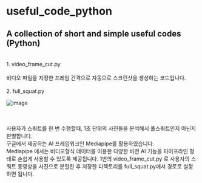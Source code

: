 # useful_code_python
A collection of short and simple useful codes (Python)
<br>
--
<br>
1. video_frame_cut.py
<br><br>
비디오 파일을 지정한 프레임 간격으로 자동으로 스크린샷을 생성하는 코드입니다.
<br><br>
2. full_squat.py

![image](https://user-images.githubusercontent.com/82084402/216262803-d3f88cb1-c4ef-4a2a-8874-97e0f3e80df4.png)

<br><br>
사용자가 스쿼트를 한 번 수행할때, 1초 단위의 사진들을 분석해서 풀스쿼트인지 아닌지 판별합니다.
<br>
구글에서 제공하는 AI 프레임워크인 Mediapipe를 활용하였습니다. 
<br>
Mediapipe 에서는 비디오형식 데이터를 이용한 다양한 비전 AI 기능을 파이프라인 형태로 손쉽게 사용할 수 있도록 제공됩니다. 1번의 video_frame_cut.py 로 사용자의 스쿼트 동영상을 사진으로 분할한 후 저장한 디렉토리를 full_squat.py에서 경로로 설정하면 됩니다.
